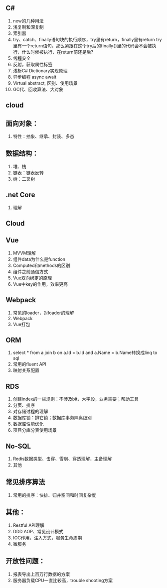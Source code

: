## C#
1.	new的几种用法
2.	浅复制和深复制
3.	索引器
4.	try、catch、finally语句块的执行顺序，try里有return，finally里有return
try 里有一个return语句，那么紧跟在这个try后的finally{}里的代码会不会被执行，什么时候被执行，在return前还是后?
5.	线程安全
6.	反射，获取属性标签
7.	浅析C# Dictionary实现原理
8.	异步编程 async await
9.	Virtual abstract, 区别、使用场景
10.	GC代、回收算法、大对象
## cloud
## 面向对象：
1.	特性：抽象、继承、封装、多态
## 数据结构：
1.	堆、栈
2.	链表：链表反转
3.	树：二叉树
## .net Core
1.	理解
## Cloud
## Vue
1.	MVVM理解
2.	组件data为什么是function
3.	Computed和methods的区别
4.	组件之前通信方式
5.	Vue双向绑定的原理
6.	Vue中key的作用，效率更高
## Webpack
1.	常见的loader，对loader的理解
2.	Webpack
3.	Vue打包
## ORM 
1.	select * from a join b
on a.Id = b.Id and a.Name = b.Name转换成linq to sql
2.	常用的fluent API
3.	映射关系配置
## RDS
1.	创建index的一些规则：不涉及bit，大字段，业务需要；帮助工具
2.	分页、排序
3.	对存储过程的理解
4.	数据库锁：排它锁；数据库事务隔离级别
5.	数据库性能优化
6.	项目分库分表使用场景
## No-SQL
1.	Redis数据类型、击穿、雪崩、穿透理解，主备理解
2.	其他
## 常见排序算法
1.	常用的排序：快排、归并空间和时间复杂度
## 其他：
1.	Restful API理解
2.	DDD AOP、常见设计模式
3.	IOC作用，注入方式，服务生命周期
4.	微服务
## 开放性问题：
1.	报表导出上百万行数据的方案
2.	服务器负载CPU一直比较高，trouble shooting方案
